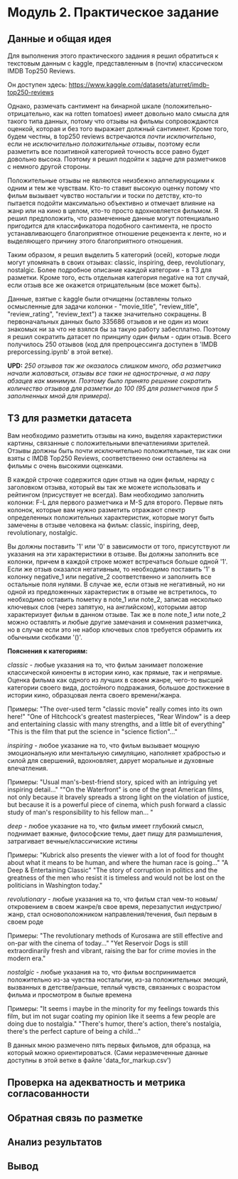 # Модуль 2. Практическое задание

## Данные и общая идея

Для выполнения этого практического задания я решил обратиться к текстовым данным с kaggle, представленным в (почти) классическом IMDB Top250 Reviews.

Он доступен здесь: https://www.kaggle.com/datasets/aturret/imdb-top250-reviews

Однако, размечать сантимент на бинарной шкале (положительно-отрицательно, как на rotten tomatoes) имеет довольно мало смысла для такого типа данных, потому что отзывы на фильмы сопровождаются оценкой, которая и без того выражает должный сантимент. 
Кроме того, будем честны, в top250 reviews встречаются *почти исключительно*, если не *исключительно положительные отзывы*, поэтому если разметить все позитивной категорией точность вссе равно будет довольно высока.
Поэтому я решил подойти к задаче для разметчиков с немного другой стороны.

Положительные отзывы не являются неизбежно аппелирующими к одним и тем же чувствам. Кто-то ставит высокую оценку потому что фильм вызывает чувство ностальгии и тоски по детству, кто-то пытается подойти максимально объективно и отмечает влияние на жанр или на кино в целом, кто-то просто вдохновляется фильмом. 
Я решил предположить, что размеченные данные могут потенциально пригодится для классификатора подобного сантимента, не просто устанавливающего благоприятное отношение рецензента к ленте, но и выделяющего причину этого благоприятного отношения.

Таким образом, я решил выделить 5 категорий (осей), которые люди могут упомянать в своих отзывах: classic, inspiring, deep, revolutionary, nostalgic. 
Более подробное описание каждой категории - в ТЗ для разметки.
Кроме того, есть отдельная категория negative на тот случай, если отзыв все же окажется отрицательным (все может быть).

Данные, взятые с kaggle были отчищены (оставлены только осмысленные для задачи колонки - "movie_title", "review_title", "review_rating", "review_text") а также значительно сокращены. В первоначальных данных было 335686 отзывов и не один из моих знакомых ни за что не взялся бы за такую работу забесплатно. Поэтому я решил сократить датасет по принципу один фильм - один отзыв. Всего получилось 250 отзывов (код для препроцессинга доступен в 'IMDB preporcessing.ipynb' в этой ветке).

**UPD:** *250 отзывов так же оказалось слишком много, оба разметчика начали жаловаться, отзывы все таки не однострочные, а на пару абзацев как минимум. Поэтому было принято решение сократить количество отзывов для разметки до 100 (95 для разметчиков при 5 заполненных мной для примера).*


## ТЗ для разметки датасета

Вам необходимо разметить отзывы на кино, выделяя характеристики картины, связанные с положительными впечатлениями зрителей. 
Отзывы должны быть почти исключительно положительные, так как они взяты с IMDB Top250 Reviews, соответственно они оставлены на фильмы с очень высокими оценками.

В каждой строчке содержится один отзыв на один фильм, наряду с заголовком отзыва, который вы так же можете использовать и рейтингом (присуствует не всегда).
Вам необходимо заполнить колонки: F-L для первого разметчика и M-S для второго.
Первые пять колонок, которые вам нужно разметить отражают спектр определенных положительных характеристик, которые могут быть замечены в отзыве человека на фильм: classic, inspiring, deep, revolutionary, nostalgic. 

Вы должны поставить '1' или '0' в зависимости от того, присутствуют ли указания на эти характеристики в отзыве. Вы должны заполнить все колонки, причем в каждой строке может встречаться больше одной '1'. 
Если же отзыв оказался негативным, то необходимо поставить '1' в колонку negative_1 или negative_2 соответственно и заполнить все остальные поля нулями.
В случае же, если отзыв не негативный, но ни одной из предложенных характеристик в отзыве не встретилось, то необходимо оставить пометку в note_1 или note_2, записав несколько ключевых слов (через запятую, на английском), которыми автор характеризует фильм в данном отзыве. 
Так же в поле note_1 или note_2 можно оставлять и любые другие замечания и сомнения разметчика, но в случае если это не набор ключевых слов требуется обрамить их обычными скобками '()'.


**Пояснения к категориям:**

*classic -* любые указания на то, что фильм занимает положение классической киноенты в истории кино, как прямые, так и непрямые. Оценка фильма как одного из лучших в своем жанре, чего-то высшей категории своего вида, достойного подражания, большое достижение в истории кино, образцовая лента своего времени/жанра.

Примеры:
"The over-used term "classic movie" really comes into its own here!"
"One of Hitchcock's greatest masterpieces, "Rear Window" is a deep and entertaining classic with many strengths, and a little bit of everything"
"This is the film that put the science in "science fiction"..."


*inspiring -* любое указание на то, что фильм вызывает мощную эмоциональную или ментальную симуляцию, наполняет храбростью и силой для свершений, вдохновляет, дарует моральные и духовные впечатления.

Примеры:
"Usual man's-best-friend story, spiced with an intriguing yet inspiring detail..."
""On the Waterfront" is one of the great American films, not only because it bravely spreads a strong light on the violation of justice, but because it is a powerful piece of cinema, which push forward a classic study of man's responsibility to his fellow man... "


*deep -* любое указание на то, что фильм имеет глубокий смысл, поднимает важные, философские темы, дает пищу для размышления, затрагивает вечные/классичиские истины

Примеры:
"Kubrick also presents the viewer with a lot of food for thought about what it means to be human, and where the human race is going..."
"A Deep & Entertaining Classic"
"The story of corruption in politics and the greatness of the men who resist it is timeless and would not be lost on the politicians in Washington today."

*revolutionary -* любые указания на то, что фильм стал чем-то новым/откровением в своем жанре/в свое время, перезапустил индустрию/жанр, стал основоположником направления/течения, был первым в своем роде

Примеры:
"The revolutionary methods of Kurosawa are still effective and on-par with the cinema of today..."
"Yet Reservoir Dogs is still extraordinarily fresh and vibrant, raising the bar for crime movies in the modern era."


*nostalgic -* любые указания на то, что фильм воспринимается положительно из-за чувства ностальгии, из-за положительных эмоций, вызванных в детстве/раньше, теплый чувств, связанных с возрастом фильма и просмотром в былые времена

Примеры:
"It seems i maybe in the minority for my feelings towards this film, but im not sugar coating my opinion like it seems a few people are doing due to nostalgia."
"There's humor, there's action, there's nostalgia, there's the perfect capture of being a child..."


В данных мною размечено пять первых фильмов, для образца, на который можно ориентироваться. (Сами неразмеченные данные доступны в этой ветке в файле 'data_for_markup.csv') 

## Проверка на адекватность и метрика согласованности

## Обратная связь по разметке 

## Анализ результатов

## Вывод
